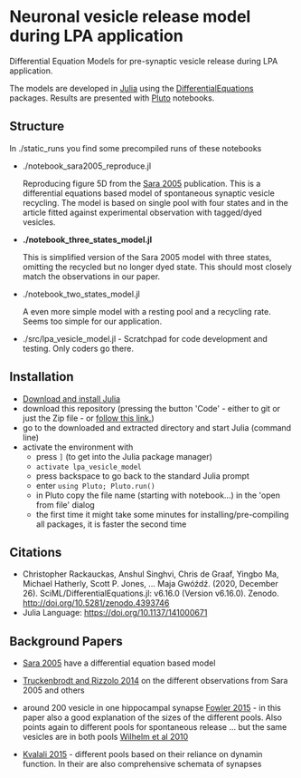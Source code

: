 # Neuronal vesicle release model during LPA application

Differential Equation Models for pre-synaptic vesicle release during LPA application.

The models are developed in [Julia](https://julialang.org/) using the [DifferentialEquations](https://juliapackages.com/p/differentialequations) packages. Results are presented with [Pluto](https://github.com/fonsp/Pluto.jl) notebooks.

## Structure

In ./static_runs you find some precompiled runs of these notebooks

- ./notebook_sara2005_reproduce.jl

    Reproducing figure 5D from the [Sara 2005](https://www.sciencedirect.com/science/article/pii/S0896627305000693?via%3Dihub) publication.
    This is a differential equations based model of spontaneous synaptic vesicle recycling. 
    The model is based on single pool with four states and in the article fitted against experimental observation with tagged/dyed vesicles.

- **./notebook_three_states_model.jl**

    This is simplified version of the Sara 2005 model with three states, omitting the recycled but no longer dyed state. This should most closely match the observations in our paper.

- ./notebook_two_states_model.jl

    A even more simple model with a resting pool and a recycling rate. Seems too simple for our application.

- ./src/lpa_vesicle_model.jl - Scratchpad for code development and testing. Only coders go there.



## Installation

- [Download and install Julia](https://julialang.org/downloads/)
- download this repository (pressing the button 'Code' - either to git or just the Zip file - or [follow this link.](https://github.com/konstantinstadler/lpa-vesicle-model/archive/refs/heads/master.zip)) 
- go to the downloaded and extracted directory and start Julia (command line)
- activate the environment with 
    - press `]` (to get into the Julia package manager)
    - `activate lpa_vesicle_model`
    - press backspace to go back to the standard Julia prompt
    - enter `using Pluto; Pluto.run()`
    - in Pluto copy the file name (starting with notebook...) in the 'open from file' dialog
    - the first time it might take some minutes for installing/pre-compiling all packages, it is faster the second time


## Citations

- Christopher Rackauckas, Anshul Singhvi, Chris de Graaf, Yingbo Ma, Michael Hatherly, Scott P. Jones, … Maja Gwóźdź. (2020, December 26). SciML/DifferentialEquations.jl: v6.16.0 (Version v6.16.0). Zenodo. http://doi.org/10.5281/zenodo.4393746
- Julia Language: https://doi.org/10.1137/141000671


## Background Papers

- [Sara 2005](https://www.sciencedirect.com/science/article/pii/S0896627305000693?via%3Dihub) have a differential equation based model

- [Truckenbrodt and Rizzolo 2014](https://www.frontiersin.org/articles/10.3389/fncel.2014.00409/full) on the different observations from Sara 2005 and others

- around 200 vesicle in one hippocampal synapse [Fowler 2015](https://www.sciencedirect.com/science/article/pii/S0014482715000920?via%3Dihub) - in this paper also a good explanation of the sizes of the different pools. Also points again to different pools for spontaneous release  ... but the same vesicles are in both pools [Wilhelm et al 2010](https://www.nature.com/articles/nn.2690)

- [Kvalali 2015](https://www.nature.com/articles/nrn3875) - different pools based on their reliance on dynamin function. In their are also comprehensive schemata of synapses
